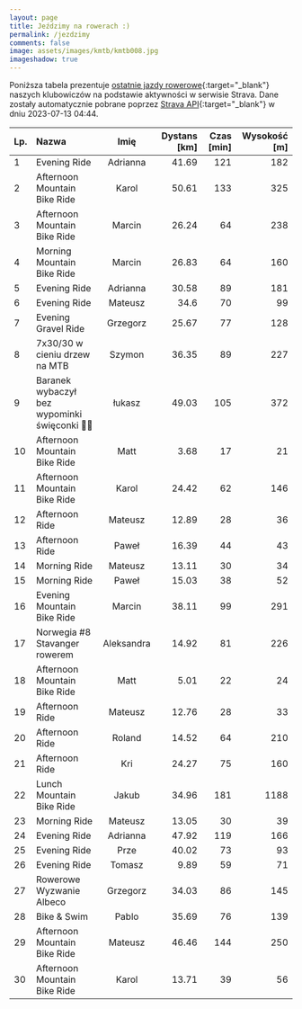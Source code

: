 ```yaml
---
layout: page
title: Jeździmy na rowerach :)
permalink: /jezdzimy
comments: false
image: assets/images/kmtb/kmtb008.jpg
imageshadow: true
---
```


Poniższa tabela prezentuje [ostatnie jazdy rowerowe](https://www.strava.com/clubs/336381){:target="_blank"} naszych klubowiczów na podstawie aktywności w serwisie Strava. Dane zostały automatycznie pobrane poprzez [Strava API](https://developers.strava.com/docs/reference/#api-Clubs-getClubActivitiesById){:target="_blank"} w dniu 2023-07-13 04:44.

Lp. | Nazwa | Imię | Dystans [km] | Czas [min] | Wysokość [m]
:--- | :--- | :---: | ---: | ---: | ---:
1|Evening Ride|Adrianna|41.69|121|182
2|Afternoon Mountain Bike Ride|Karol|50.61|133|325
3|Afternoon Mountain Bike Ride|Marcin|26.24|64|238
4|Morning Mountain Bike Ride|Marcin|26.83|64|160
5|Evening Ride|Adrianna|30.58|89|181
6|Evening Ride|Mateusz|34.6|70|99
7|Evening Gravel Ride|Grzegorz|25.67|77|128
8|7x30/30 w cieniu drzew na MTB|Szymon|36.35|89|227
9|Baranek wybaczył bez wypominki święconki 🏁😎|łukasz|49.03|105|372
10|Afternoon Mountain Bike Ride|Matt|3.68|17|21
11|Afternoon Mountain Bike Ride|Karol|24.42|62|146
12|Afternoon Ride|Mateusz|12.89|28|36
13|Afternoon Ride|Paweł|16.39|44|43
14|Morning Ride|Mateusz|13.11|30|34
15|Morning Ride|Paweł|15.03|38|52
16|Evening Mountain Bike Ride|Marcin|38.11|99|291
17|Norwegia #8 Stavanger rowerem|Aleksandra|14.92|81|226
18|Afternoon Mountain Bike Ride|Matt|5.01|22|24
19|Afternoon Ride|Mateusz|12.76|28|33
20|Afternoon Ride|Roland|14.52|64|210
21|Afternoon Ride|Kri|24.27|75|160
22|Lunch Mountain Bike Ride|Jakub|34.96|181|1188
23|Morning Ride|Mateusz|13.05|30|39
24|Evening Ride|Adrianna|47.92|119|166
25|Evening Ride|Prze|40.02|73|93
26|Evening Ride|Tomasz|9.89|59|71
27|Rowerowe Wyzwanie Albeco |Grzegorz|34.03|86|145
28|Bike & Swim|Pablo|35.69|76|139
29|Afternoon Mountain Bike Ride|Mateusz|46.46|144|250
30|Afternoon Mountain Bike Ride|Karol|13.71|39|56
